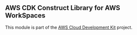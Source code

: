 ## AWS CDK Construct Library for AWS WorkSpaces
This module is part of the [AWS Cloud Development Kit](https://github.com/awslabs/aws-cdk) project.

